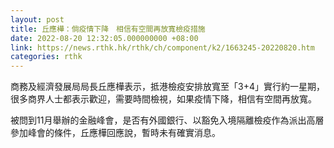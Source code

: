 ```yaml
---
layout: post
title: 丘應樺：倘疫情下降　相信有空間再放寬檢疫措施
date: 2022-08-20 12:32:05.000000000 +08:00
link: https://news.rthk.hk/rthk/ch/component/k2/1663245-20220820.htm
categories: rthk
---
```


商務及經濟發展局局長丘應樺表示，抵港檢疫安排放寬至「3+4」實行約一星期，很多商界人士都表示歡迎，需要時間檢視，如果疫情下降，相信有空間再放寬。

被問到11月舉辦的金融峰會，是否有外國銀行、以豁免入境隔離檢疫作為派出高層參加峰會的條件，丘應樺回應說，暫時未有確實消息。
